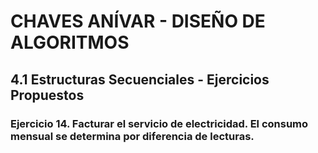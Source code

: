 # CHAVES ANÍVAR - DISEÑO DE ALGORITMOS
## 4.1 Estructuras Secuenciales - Ejercicios Propuestos
### Ejercicio 14. Facturar el servicio de electricidad. El consumo mensual se determina por diferencia de lecturas.
